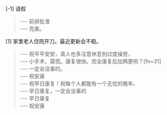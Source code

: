 
[-1] 请假
>--- 前排批准<br>
>--- 完美。<br>

[1] 家里老人住院开刀。最近更新会不稳。
>--- 祝平平安安，真人也多注意休息别过度操劳，<br>
>--- 小手术，莫慌。康复很快。完全康复后加两更呗？[fn=31]<br>
>--- 一定会没事的。<br>
>--- 祝安康<br>
>--- 祝早日康复！祝每个人都能有一个无忧的晚年。<br>
>--- 早日康复，一定会没事的<br>
>--- 早日康复<br>
>--- 祝安康<br>
